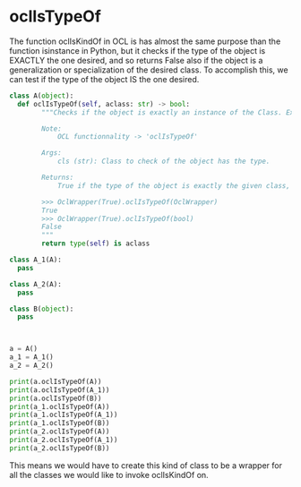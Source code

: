# oclIsTypeOf

The function oclIsKindOf in OCL is has almost the same purpose than the function isinstance in Python, but it checks if the type of the object is EXACTLY the one desired, and so returns False also if the object is a generalization or specialization of the desired class.
To accomplish this, we can test if the type of the object IS the one desired.

```Python
class A(object):
  def oclIsTypeOf(self, aclass: str) -> bool:
        """Checks if the object is exactly an instance of the Class. Exactly means that it will return False even if the object is a generalization or specialization of the desired class.

        Note:
            OCL functionnality -> 'oclIsTypeOf'

        Args:
            cls (str): Class to check of the object has the type.

        Returns:
            True if the type of the object is exactly the given class, False otherwise.

        >>> OclWrapper(True).oclIsTypeOf(OclWrapper)
        True
        >>> OclWrapper(True).oclIsTypeOf(bool)
        False
        """
        return type(self) is aclass

class A_1(A):
  pass

class A_2(A):
  pass

class B(object):
  pass



a = A()
a_1 = A_1()
a_2 = A_2()

print(a.oclIsTypeOf(A))
print(a.oclIsTypeOf(A_1))
print(a.oclIsTypeOf(B))
print(a_1.oclIsTypeOf(A))
print(a_1.oclIsTypeOf(A_1))
print(a_1.oclIsTypeOf(B))
print(a_2.oclIsTypeOf(A))
print(a_2.oclIsTypeOf(A_1))
print(a_2.oclIsTypeOf(B))
```

This means we would have to create this kind of class to be a wrapper for all the classes we would like to invoke oclIsKindOf on.
